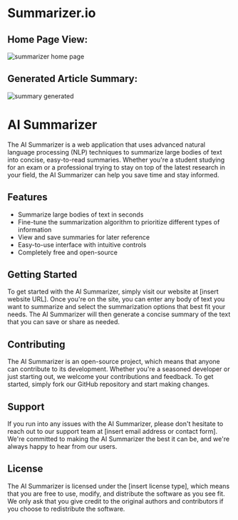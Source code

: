 # Summarizer.io

## Home Page View:

![summarizer home page](https://user-images.githubusercontent.com/100010840/234918943-0a9d3f85-b12e-4e92-b063-a3b49b541a35.PNG)

## Generated Article Summary:

![summary generated](https://user-images.githubusercontent.com/100010840/234918974-60804363-5834-4da5-9c9d-c203fbe8859b.PNG)

# AI Summarizer

The AI Summarizer is a web application that uses advanced natural language processing (NLP) techniques to summarize large bodies of text into concise, easy-to-read summaries. Whether you're a student studying for an exam or a professional trying to stay on top of the latest research in your field, the AI Summarizer can help you save time and stay informed.

## Features

- Summarize large bodies of text in seconds
- Fine-tune the summarization algorithm to prioritize different types of information
- View and save summaries for later reference
- Easy-to-use interface with intuitive controls
- Completely free and open-source

## Getting Started

To get started with the AI Summarizer, simply visit our website at [insert website URL]. Once you're on the site, you can enter any body of text you want to summarize and select the summarization options that best fit your needs. The AI Summarizer will then generate a concise summary of the text that you can save or share as needed.

## Contributing

The AI Summarizer is an open-source project, which means that anyone can contribute to its development. Whether you're a seasoned developer or just starting out, we welcome your contributions and feedback. To get started, simply fork our GitHub repository and start making changes.

## Support

If you run into any issues with the AI Summarizer, please don't hesitate to reach out to our support team at [insert email address or contact form]. We're committed to making the AI Summarizer the best it can be, and we're always happy to hear from our users.

## License

The AI Summarizer is licensed under the [insert license type], which means that you are free to use, modify, and distribute the software as you see fit. We only ask that you give credit to the original authors and contributors if you choose to redistribute the software.
